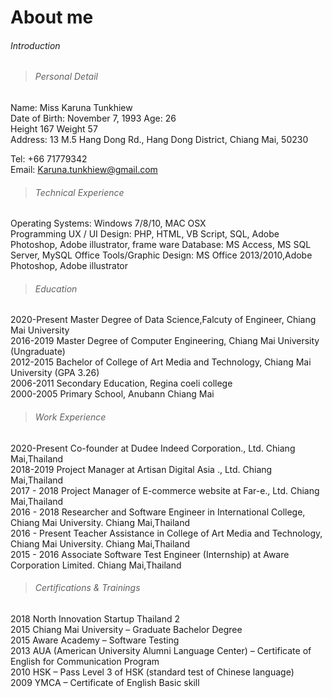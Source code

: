 # About me
###### Introduction


> ###### Personal Detail
Name: Miss Karuna Tunkhiew\
Date of Birth: November 7, 1993   Age: 26\
Height 167   Weight 57\
Address: 13 M.5 Hang Dong Rd., Hang Dong District, Chiang Mai, 50230

Tel: +66 71779342\
Email: Karuna.tunkhiew@gmail.com


> ###### Technical Experience
Operating Systems: Windows 7/8/10, MAC OSX\
Programming UX / UI Design: PHP, HTML, VB Script, SQL, Adobe Photoshop, Adobe illustrator, frame ware
Database: MS Access, MS SQL Server, MySQL
Office Tools/Graphic Design: MS Office 2013/2010,Adobe Photoshop, Adobe illustrator


> ###### Education
2020-Present Master Degree of Data Science,Falcuty of Engineer, Chiang Mai University\
2016-2019 Master Degree of Computer Engineering, Chiang Mai University (Ungraduate)\
2012-2015    Bachelor of College of Art Media and Technology, Chiang Mai University (GPA 3.26)\
2006-2011    Secondary Education, Regina coeli college\
2000-2005    Primary School, Anubann Chiang Mai


> ###### Work Experience
2020-Present Co-founder at Dudee Indeed Corporation., Ltd. Chiang Mai,Thailand\
2018-2019  Project Manager at Artisan Digital Asia ., Ltd. Chiang Mai,Thailand\
2017 - 2018   Project Manager of E-commerce website at Far-e., Ltd. Chiang Mai,Thailand\
2016 - 2018   Researcher and Software Engineer in International College, Chiang Mai University. Chiang Mai,Thailand\
2016 - Present Teacher Assistance in College of Art Media and Technology, Chiang Mai University. Chiang Mai,Thailand\
2015 - 2016   Associate Software Test Engineer (Internship) at Aware Corporation Limited. Chiang Mai,Thailand


> ###### Certifications & Trainings
2018 North Innovation Startup Thailand 2\
2015 Chiang Mai University – Graduate Bachelor Degree\
2015 Aware Academy – Software Testing\
2013 AUA (American University Alumni Language Center) – Certificate of English for Communication Program\
2010 HSK – Pass Level 3 of HSK (standard test of Chinese language)\
2009 YMCA – Certificate of English Basic skill
 



